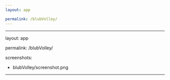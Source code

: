 ```yaml
---
layout: app

permalink: /blubVolley/
---
```

---
layout: app

permalink: /blubVolley/

screenshots:
  - blubVolley/screenshot.png
---
